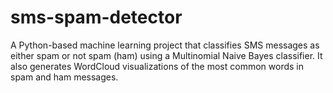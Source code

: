 # sms-spam-detector
A Python-based machine learning project that classifies SMS messages as either spam or not spam (ham) using a Multinomial Naive Bayes classifier. It also generates WordCloud visualizations of the most common words in spam and ham messages.
